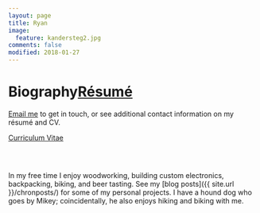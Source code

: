 ```yaml
---
layout: page
title: Ryan
image:
  feature: kandersteg2.jpg
comments: false
modified: 2018-01-27
---
```


# Biography<a href="{{ site.url }}/PDF/william_barbour_resume.pdf" class="btn btn-success">R&eacute;sum&eacute;</a></div>


<a href="mailto:{{ site.owner.email | encode_email }}" title="Email me">Email me</a> to get in touch, or see additional contact information on my r&eacute;sum&eacute; and CV.

<div markdown="0"><a href="{{ site.url }}/PDF/Ryan WeightmanCV.pdf" class="btn btn-info">Curriculum Vitae</a> </div>
	

<figure class="half">
	<a href="{{ site.url }}/images/rushmore.jpg"><img src="{{ site.url }}/images/rushmore.jpg" alt=""></a>
	<a href="{{ site.url }}/images/heidelberg_big.jpg"><img src="{{ site.url }}/images/heidelberg.jpg" alt=""></a>
</figure>

<figure>
	<a href="{{ site.url }}/images/jacksonville_big.jpg"><img src="{{ site.url }}/images/jacksonville.jpg" alt=""></a>
</figure>

In my free time I enjoy woodworking, building custom electronics, backpacking, biking, and beer tasting. See my [blog posts]({{ site.url }}/chronposts/) for some of my personal projects. I have a hound dog who goes by Mikey; coincidentally, he also enjoys hiking and biking with me.

<figure class="half">
	<a href="{{ site.url }}/images/mikey_hike.jpg"><img src="{{ site.url }}/images/mikey_hike.jpg" alt=""></a>
	<a href="{{ site.url }}/images/mikey_bike.jpg"><img src="{{ site.url }}/images/mikey_bike.jpg" alt=""></a>
</figure>

